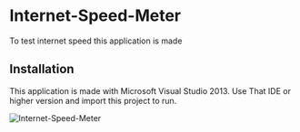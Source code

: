# Internet-Speed-Meter
To test  internet speed this application is made
## Installation
This application is made with Microsoft Visual Studio 2013. Use That IDE or higher version and import this project to run.

![Internet-Speed-Meter](https://github.com/rowen101/Internet-Speed-Meter/image/1.png)

